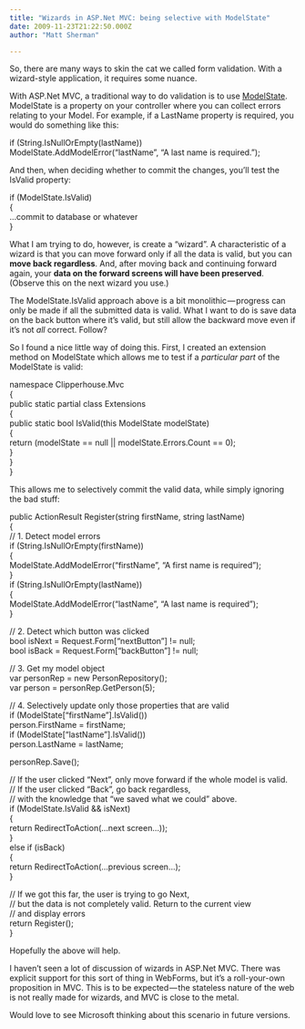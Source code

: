 ```yaml
---
title: "Wizards in ASP.Net MVC: being selective with ModelState"
date: 2009-11-23T21:22:50.000Z
author: "Matt Sherman"

---
```


So, there are many ways to skin the cat we called form validation. With a wizard-style application, it requires some nuance.

With ASP.Net MVC, a traditional way to do validation is to use [ModelState](http://davidhayden.com/blog/dave/archive/2008/09/07/MVCUIErrorHandlingModelStateAddModelError.aspx). ModelState is a property on your controller where you can collect errors relating to your Model. For example, if a LastName property is required, you would do something like this:

if (String.IsNullOrEmpty(lastName))  
 ModelState.AddModelError(“lastName”, “A last name is required.”);

And then, when deciding whether to commit the changes, you’ll test the IsValid property:

if (ModelState.IsValid)  
{  
 …commit to database or whatever  
}

What I am trying to do, however, is create a “wizard”. A characteristic of a wizard is that you can move forward only if all the data is valid, but you can **move back regardless**. And, after moving back and continuing forward again, your **data on the forward screens will have been preserved**. (Observe this on the next wizard you use.)

The ModelState.IsValid approach above is a bit monolithic — progress can only be made if all the submitted data is valid. What I want to do is save data on the back button where it’s valid, but still allow the backward move even if it’s not _all_ correct. Follow?

So I found a nice little way of doing this. First, I created an extension method on ModelState which allows me to test if a _particular part_ of the ModelState is valid:

namespace Clipperhouse.Mvc  
{  
 public static partial class Extensions  
 {  
 public static bool IsValid(this ModelState modelState)  
 {  
 return (modelState == null || modelState.Errors.Count == 0);  
 }  
 }  
}

This allows me to selectively commit the valid data, while simply ignoring the bad stuff:

public ActionResult Register(string firstName, string lastName)  
{  
 // 1. Detect model errors  
 if (String.IsNullOrEmpty(firstName))  
 {  
 ModelState.AddModelError(“firstName”, “A first name is required”);  
 }  
 if (String.IsNullOrEmpty(lastName))  
 {  
 ModelState.AddModelError(“lastName”, “A last name is required”);  
 }

// 2. Detect which button was clicked  
 bool isNext = Request.Form[“nextButton”] != null;  
 bool isBack = Request.Form[“backButton”] != null;

// 3. Get my model object  
 var personRep = new PersonRepository();  
 var person = personRep.GetPerson(5);

// 4. Selectively update only those properties that are valid  
 if (ModelState[“firstName”].IsValid())  
 person.FirstName = firstName;  
 if (ModelState[“lastName”].IsValid())  
 person.LastName = lastName;

personRep.Save();

// If the user clicked “Next”, only move forward if the whole model is valid.  
 // If the user clicked “Back”, go back regardless,  
 // with the knowledge that “we saved what we could” above.  
 if (ModelState.IsValid &amp;&amp; isNext)  
 {  
 return RedirectToAction(…next screen…));  
 }  
 else if (isBack)  
 {  
 return RedirectToAction(…previous screen…);  
 }

// If we got this far, the user is trying to go Next,  
 // but the data is not completely valid. Return to the current view  
 // and display errors  
 return Register();  
}

Hopefully the above will help.

I haven’t seen a lot of discussion of wizards in ASP.Net MVC. There was explicit support for this sort of thing in WebForms, but it’s a roll-your-own proposition in MVC. This is to be expected — the stateless nature of the web is not really made for wizards, and MVC is close to the metal.

Would love to see Microsoft thinking about this scenario in future versions.
